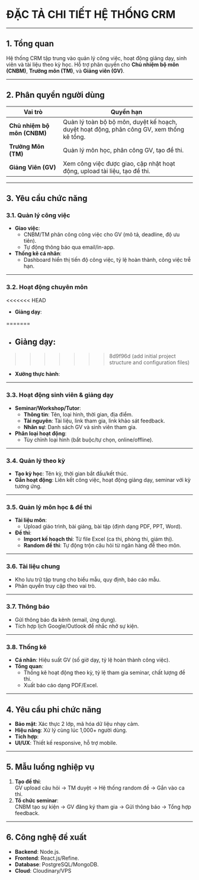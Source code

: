 # ĐẶC TẢ CHI TIẾT HỆ THỐNG CRM

---

## **1. Tổng quan**

Hệ thống CRM tập trung vào quản lý công việc, hoạt động giảng dạy, sinh viên và tài liệu theo kỳ học. Hỗ trợ phân quyền cho **Chủ nhiệm bộ môn (CNBM)**, **Trưởng môn (TM)**, và **Giảng viên (GV)**.

---

## **2. Phân quyền người dùng**

| Vai trò  | Quyền hạn                                                                 |
| -------- | ------------------------------------------------------------------------- |
| **Chủ nhiệm bộ môn (CNBM)** | Quản lý toàn bộ bộ môn, duyệt kế hoạch, duyệt hoạt động, phân công GV, xem thống kê tổng.  |
| **Trưởng Môn (TM)**   | Quản lý môn học, phân công GV, tạo đề thi.               |
| **Giảng Viên (GV)**   | Xem công việc được giao, cập nhật hoạt động, upload tài liệu, tạo đề thi. |

---

## **3. Yêu cầu chức năng**

### **3.1. Quản lý công việc**

-   **Giao việc**:
    -   CNBM/TM phân công công việc cho GV (mô tả, deadline, độ ưu tiên).
    -   Tự động thông báo qua email/in-app.
-   **Thống kê cá nhân**:
    -   Dashboard hiển thị tiến độ công việc, tỷ lệ hoàn thành, công việc trễ hạn.

---

### **3.2. Hoạt động chuyên môn**

<<<<<<< HEAD
-   **Giảng dạy**:
    
=======
-   ## **Giảng dạy**:
>>>>>>> 8d9f96d (add initial project structure and configuration files)
-   **Xưởng thực hành**:
    

---

### **3.3. Hoạt động sinh viên & giảng dạy**

-   **Seminar/Workshop/Tutor**:
    -   **Thông tin**: Tên, loại hình, thời gian, địa điểm.
    -   **Tài nguyên**: Tài liệu, link tham gia, link khảo sát feedback.
    -   **Nhân sự**: Danh sách GV và sinh viên tham gia.
-   **Phân loại hoạt động**:
    -   Tùy chỉnh loại hình (bắt buộc/tự chọn, online/offline).

---

### **3.4. Quản lý theo kỳ**

-   **Tạo kỳ học**: Tên kỳ, thời gian bắt đầu/kết thúc.
-   **Gắn hoạt động**: Liên kết công việc, hoạt động giảng dạy, seminar với kỳ tương ứng.

---

### **3.5. Quản lý môn học & đề thi**

-   **Tài liệu môn**:
    -   Upload giáo trình, bài giảng, bài tập (định dạng PDF, PPT, Word).
-   **Đề thi**:
    -   **Import kế hoạch thi**: Từ file Excel (ca thi, phòng thi, giám thị).
    -   **Random đề thi**: Tự động trộn câu hỏi từ ngân hàng đề theo môn.

---

### **3.6. Tài liệu chung**

-   Kho lưu trữ tập trung cho biểu mẫu, quy định, báo cáo mẫu.
-   Phân quyền truy cập theo vai trò.

---

### **3.7. Thông báo**

-   Gửi thông báo đa kênh (email, ứng dụng).
-   Tích hợp lịch Google/Outlook để nhắc nhở sự kiện.

---

### **3.8. Thống kê**

-   **Cá nhân**: Hiệu suất GV (số giờ dạy, tỷ lệ hoàn thành công việc).
-   **Tổng quan**:
    -   Thống kê hoạt động theo kỳ, tỷ lệ tham gia seminar, chất lượng đề thi.
    -   Xuất báo cáo dạng PDF/Excel.

---

## **4. Yêu cầu phi chức năng**

-   **Bảo mật**: Xác thực 2 lớp, mã hóa dữ liệu nhạy cảm.
-   **Hiệu năng**: Xử lý cùng lúc 1,000+ người dùng.
-   **Tích hợp**:
-   **UI/UX**: Thiết kế responsive, hỗ trợ mobile.

---

## **5. Mẫu luồng nghiệp vụ**

1. **Tạo đề thi**:  
   GV upload câu hỏi → TM duyệt → Hệ thống random đề → Gắn vào ca thi.
2. **Tổ chức seminar**:  
   CNBM tạo sự kiện → GV đăng ký tham gia → Gửi thông báo → Tổng hợp feedback.

---

## **6. Công nghệ đề xuất**

-   **Backend**: Node.js.
-   **Frontend**: React.js/Refine.
-   **Database**: PostgreSQL/MongoDB.
-   **Cloud**: Cloudinary/VPS
